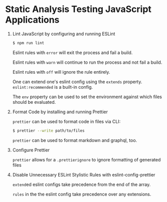 # Static Analysis Testing JavaScript Applications

1. Lint JavaScript by configuring and running ESLint

   ```bash
   $ npm run lint
   ```

   Eslint rules with `error` will exit the process and fail a build.

   Eslint rules with `warn` will continue to run the process and not fail a
   build.

   Eslint rules with `off` will ignore the rule entirely.

   One can extend one's eslint config using the `extends` property.
   `eslint:recommended` is a built-in config.

   The `env` property can be used to set the environment against which files
   should be evaluated.

2. Format Code by installing and running Prettier

   `prettier` can be used to format code in files via CLI:

   ```bash
   $ prettier --write path/to/files
   ```

   `prettier` can be used to format markdown and graphql, too.

3. Configure Prettier

   `prettier` allows for a `.prettierignore` to ignore formatting of generated
   files

4. Disable Unnecessary ESLint Stylistic Rules with eslint-config-prettier

   `extend`ed eslint configs take precedence from the end of the array.

   `rules` in the the eslint config take precedence over any extensions.
